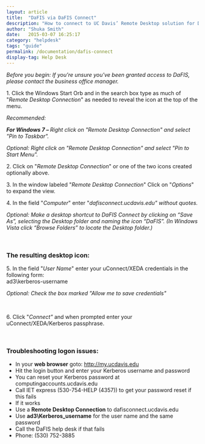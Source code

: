 ```yaml
---
layout: article
title:  "DaFIS via DaFIS Connect"
description: "How to connect to UC Davis’ Remote Desktop solution for DaFIS."
author: "Shuka Smith"
date:   2015-03-07 16:25:17
category: "helpdesk"
tags: "guide"
permalink: /documentation/dafis-connect
display-tag: Help Desk
---
```

<p><i><span class="discreet">Before you begin: If you're unsure you've been granted access to DaFIS, please contact the business office manager.</span></i></p>
<p>1. Click the Windows Start Orb and in the search box type as much of "<i>Remote Desktop Connection</i>" as needed to reveal the icon at the top of the menu.</p>

<p><i>Recommended:</i></p>
<p><b><i>For Windows 7 – </i></b><i>Right click on "Remote Desktop Connection" and select "Pin to Taskbar".</i></p>
<p><i>Optional: Right click on "Remote Desktop Connection" and select "Pin to Start Menu".</i></p>
<p>2. Click on "<i>Remote Desktop Connection</i>" or one of the two icons created optionally above.</p>
<p>3. In the window labeled "<i>Remote Desktop Connection</i>" Click on "<i>Options</i>" to expand the view.</p>
<p>4. In the field "<i>Computer</i>" enter "<i>dafisconnect.ucdavis.edu" without quotes.</i></p>
<p><i>Optional: Make a desktop shortcut to DaFIS Connect by clicking on “Save As”, selecting the Desktop folder and naming the icon “DaFIS”. (In Windows Vista click “Browse Folders” to locate the Desktop folder.)</i></p>
<br/>

<p> </p>
<h3>The resulting desktop icon:</h3>
<p>5. In the field "<i>User Name</i>" enter your uConnect/XEDA credentials in the following form:
    <br /><span>ad3\kerberos-username</span></p>
<p><i><span class="discreet">Optional: Check the box marked "Allow me to save credentials"</span></i></p>
<br/>
<p>6. Click "<i>Connect"</i> and when prompted enter your uConnect/XEDA/Kerberos passphrase.</p>
<br/>
<h3>Troubleshooting logon issues:</h3>
<ul>
    <li>In your <b>web browser</b> goto: <a class="external-link" href="http://my.ucdavis.edu">http://my.ucdavis.edu</a></li>
    <li>Hit the login button and enter your Kerberos username and password</li>
    <li>You can reset your Kerberos password at computingaccounts.ucdavis.edu</li>
    <li>Call IET express (530-754-HELP (4357)) to get your password reset if this fails</li>    
    <li>If it works</li>
    <li>Use a <b>Remote Desktop Connection</b> to dafisconnect.ucdavis.edu</li>
    <li>Use <b>ad3\Kerberos_username</b> for the user name and the same password</li>
    <li>Call the DaFIS help desk if that fails</li>
    <li>Phone: (530) 752-3885</li>
</ul>
